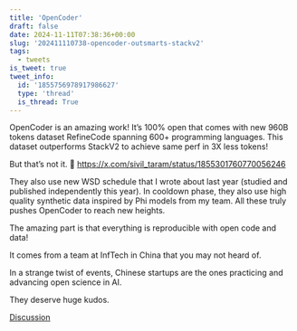 ```yaml
---
title: 'OpenCoder'
draft: false
date: 2024-11-11T07:38:36+00:00
slug: '202411110738-opencoder-outsmarts-stackv2'
tags:
  - tweets
is_tweet: true
tweet_info:
  id: '1855756978917986627'
  type: 'thread'
  is_thread: True
---
```




OpenCoder is an amazing work!  It’s 100% open that comes with new 960B tokens dataset RefineCode spanning 600+ programming languages. This dataset outperforms  StackV2 to achieve same perf in 3X less tokens!

But that’s not it. 🧵 <https://x.com/sivil_taram/status/1855301760770056246>

They also use new WSD schedule that I wrote about last year (studied and published independently this year). In cooldown phase, they also use high quality synthetic data inspired by Phi models from my team. All these truly pushes OpenCoder to reach new heights.

The amazing part is that everything is reproducible with open code and data!

It comes from a team at InfTech in China that you may not heard of.

In a strange twist of events, Chinese startups are the ones practicing and advancing open science in AI.

They deserve huge kudos.

[Discussion](https://x.com/sytelus/status/1855756978917986627)
